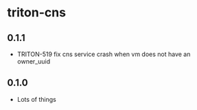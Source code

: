 <!--
    This Source Code Form is subject to the terms of the Mozilla Public
    License, v. 2.0. If a copy of the MPL was not distributed with this
    file, You can obtain one at http://mozilla.org/MPL/2.0/.
-->

<!--
    Copyright (c) 2018, Joyent, Inc.
-->

# triton-cns

## 0.1.1

- TRITON-519 fix cns service crash when vm does not have an owner_uuid

## 0.1.0

- Lots of things
